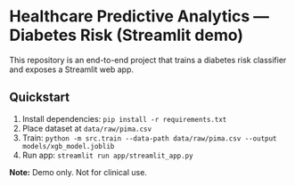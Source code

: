 # Healthcare Predictive Analytics — Diabetes Risk (Streamlit demo)

This repository is an end-to-end project that trains a diabetes risk classifier and exposes a Streamlit web app.

## Quickstart
1. Install dependencies: `pip install -r requirements.txt`
2. Place dataset at `data/raw/pima.csv`
3. Train: `python -m src.train --data-path data/raw/pima.csv --output models/xgb_model.joblib`
4. Run app: `streamlit run app/streamlit_app.py`

**Note:** Demo only. Not for clinical use.
